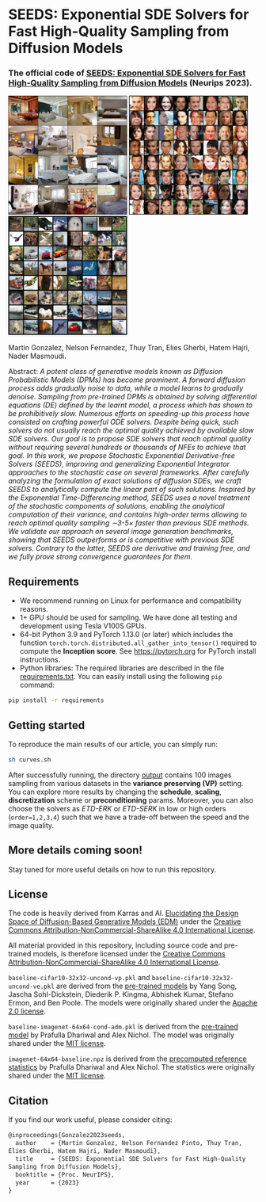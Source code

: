# SEEDS: Exponential SDE Solvers for Fast High-Quality Sampling from Diffusion Models
### The official code of [SEEDS: Exponential SDE Solvers for Fast High-Quality Sampling from Diffusion Models](https://arxiv.org/abs/2305.14267) (Neurips 2023).

<p float="left">
  <img src="/assets/grid_bedroom.png" width="240" />
  <img src="/assets/grid_celeba.png" width="240" />
  <img src="/assets/grid_cifar10.png" width="240" /> 
</p>


Martin Gonzalez, Nelson Fernandez, Thuy Tran, Elies Gherbi, Hatem Hajri, Nader Masmoudi.

Abstract: *A potent class of generative models known as Diffusion Probabilistic Models (DPMs) has become prominent. A forward diffusion process adds gradually noise to data, while a model learns to gradually denoise. Sampling from pre-trained DPMs is obtained by solving differential equations (DE) defined by the learnt model, a process which has shown to be prohibitively slow. Numerous efforts on speeding-up this process have consisted on crafting powerful ODE solvers. Despite being quick, such solvers do not usually reach the optimal quality achieved by available slow SDE solvers. Our goal is to propose SDE solvers that reach optimal quality without requiring several hundreds or thousands of NFEs to achieve that goal. In this work, we propose Stochastic Exponential Derivative-free Solvers (SEEDS), improving and generalizing Exponential Integrator approaches to the stochastic case on several frameworks. After carefully analyzing the formulation of exact solutions of diffusion SDEs, we craft SEEDS to analytically compute the linear part of such solutions. Inspired by the Exponential Time-Differencing method, SEEDS uses a novel treatment of the stochastic components of solutions, enabling the analytical computation of their variance, and contains high-order terms allowing to reach optimal quality sampling ∼3-5× faster than previous SDE methods. We validate our approach on several image generation benchmarks, showing that SEEDS outperforms or is competitive with previous SDE solvers. Contrary to the latter, SEEDS are derivative and training free, and we fully prove strong convergence guarantees for them.*


## Requirements
* We recommend running on Linux for performance and compatibility reasons. 
* 1+ GPU should be used for sampling. We have done all testing and development using Tesla V100S GPUs.
* 64-bit Python 3.9 and PyTorch 1.13.0 (or later) which includes the function `torch.torch.distributed.all_gather_into_tensor()` required to compute the **Inception score**. See https://pytorch.org for PyTorch install instructions.
* Python libraries: The required libraries are described in the file [requirements.txt](./requirements.txt). You can easily install using the following `pip` command:
```.bash
pip install -r requirements
```

## Getting started
To reproduce the main results of our article, you can simply run:
```.bash
sh curves.sh
```
After successfully running, the directory [output](./output) contains 100 images sampling from various datasets in the **variance preserving (VP)** setting. You can explore more results by changing the **schedule**, **scaling**, **discretization** scheme or **preconditioning** params. Moreover, you can also choose the solvers as *ETD-ERK* or *ETD-SERK* in low or high orders (`order=1,2,3,4`) such that we have a trade-off between the speed and the image quality.

## More details coming soon!
Stay tuned for more useful details on how to run this repository.


## License

The code is heavily derived from Karras and Al. [Elucidating the Design Space of Diffusion-Based Generative Models (EDM)](https://github.com/NVlabs/edm) under the [Creative Commons Attribution-NonCommercial-ShareAlike 4.0 International License](http://creativecommons.org/licenses/by-nc-sa/4.0/).

All material provided in this repository, including source code and pre-trained models, is therefore licensed under the [Creative Commons Attribution-NonCommercial-ShareAlike 4.0 International License](http://creativecommons.org/licenses/by-nc-sa/4.0/).

`baseline-cifar10-32x32-uncond-vp.pkl` and `baseline-cifar10-32x32-uncond-ve.pkl` are derived from the [pre-trained models](https://github.com/yang-song/score_sde_pytorch) by Yang Song, Jascha Sohl-Dickstein, Diederik P. Kingma, Abhishek Kumar, Stefano Ermon, and Ben Poole. The models were originally shared under the [Apache 2.0 license](https://github.com/yang-song/score_sde_pytorch/blob/main/LICENSE).

`baseline-imagenet-64x64-cond-adm.pkl` is derived from the [pre-trained model](https://github.com/openai/guided-diffusion) by Prafulla Dhariwal and Alex Nichol. The model was originally shared under the [MIT license](https://github.com/openai/guided-diffusion/blob/main/LICENSE).

`imagenet-64x64-baseline.npz` is derived from the [precomputed reference statistics](https://github.com/openai/guided-diffusion/tree/main/evaluations) by Prafulla Dhariwal and Alex Nichol. The statistics were
originally shared under the [MIT license](https://github.com/openai/guided-diffusion/blob/main/LICENSE).


## Citation
If you find our work useful, please consider citing:

```
@inproceedings{Gonzalez2023seeds,
  author    = {Martin Gonzalez, Nelson Fernandez Pinto, Thuy Tran, Elies Gherbi, Hatem Hajri, Nader Masmoudi},
  title     = {SEEDS: Exponential SDE Solvers for Fast High-Quality Sampling from Diffusion Models},
  booktitle = {Proc. NeurIPS},
  year      = {2023}
}
```

